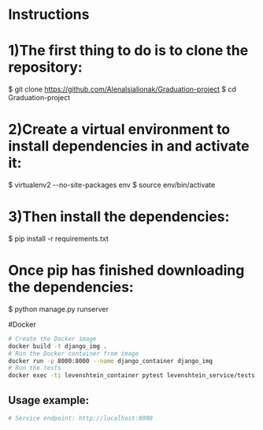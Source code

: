 # Instructions
# 1)The first thing to do is to clone the repository:
$ git clone https://github.com/AlenaIsialionak/Graduation-project
$ cd Graduation-project
# 2)Create a virtual environment to install dependencies in and activate it:
$ virtualenv2 --no-site-packages env
$ source env/bin/activate
# 3)Then install the dependencies:
$ pip install -r requirements.txt

# Once pip has finished downloading the dependencies:
$ python manage.py runserver

#Docker
```bash
# Create the Docker image
docker build -t django_img .
# Run the Docker container from image 
docker run -p 8000:8000 --name django_container django_img
# Run the tests
docker exec -ti levenshtein_container pytest levenshtein_service/tests
```


## Usage example:

```bash
# Service endpoint: http://localhost:8000

